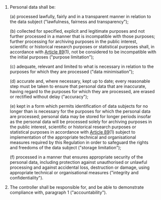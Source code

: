 1. Personal data shall be:

    (a) processed lawfully, fairly and in a transparent manner in relation to the data subject ("lawfulness, fairness and transparency");

    (b) collected for specified, explicit and legitimate purposes and not further processed in a manner that is incompatible with those purposes; further processing for archiving purposes in the public interest, scientific or historical research purposes or statistical purposes shall, in accordance with [Article 89](/gdpr/articles/89-safeguards-public-interest-science-historical/)(1), not be considered to be incompatible with the initial purposes ("purpose limitation");

    &#40;c) adequate, relevant and limited to what is necessary in relation to the purposes for which they are processed ("data minimisation");

    (d) accurate and, where necessary, kept up to date; every reasonable step must be taken to ensure that personal data that are inaccurate, having regard to the purposes for which they are processed, are erased or rectified without delay ("accuracy");

    (e) kept in a form which permits identification of data subjects for no longer than is necessary for the purposes for which the personal data are processed; personal data may be stored for longer periods insofar as the personal data will be processed solely for archiving purposes in the public interest, scientific or historical research purposes or statistical purposes in accordance with [Article 89](/gdpr/articles/89-safeguards-public-interest-science-historical/)(1) subject to implementation of the appropriate technical and organisational measures required by this Regulation in order to safeguard the rights and freedoms of the data subject ("storage limitation");

    (f) processed in a manner that ensures appropriate security of the personal data, including protection against unauthorised or unlawful processing and against accidental loss, destruction or damage, using appropriate technical or organisational measures ("integrity and confidentiality").

2. The controller shall be responsible for, and be able to demonstrate compliance with, paragraph 1 ("accountability").
